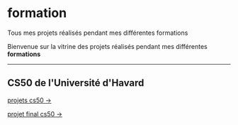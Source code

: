 # formation
Tous mes projets réalisés pendant mes différentes formations

Bienvenue sur la vitrine des projets réalisés pendant mes différentes **formations** 

---
## CS50 de l'Université d'Havard
[projets cs50 ->](https://github.com/code50/154696148)

[projet final cs50 ->](https://github.com/me50/alimisara)

